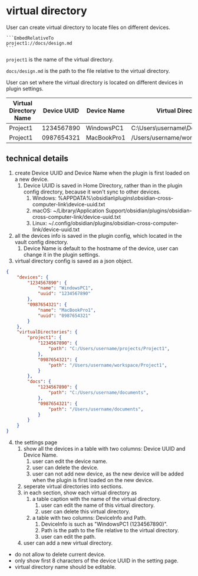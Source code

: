 # virtual directory

User can create virtual directory to locate files on different devices.

~~~
```EmbedRelativeTo
project1://docs/design.md
```
~~~

`project1` is the name of the virtual directory.

`docs/design.md` is the path to the file relative to the virtual directory.

User can set where the virtual directory is located on different devices in plugin settings.

| Virtual Directory Name | Device UUID | Device Name | Virtual Directory Path |
| --- | --- | --- | --- |
| Project1 | 1234567890 | WindowsPC1 | C:\Users\username\Documents\Project1 |
| Project1 | 0987654321 | MacBookPro1 | /Users/username/workspace/Project1 |





## technical details

1. create Device UUID and Device Name when the plugin is first loaded on a new device.
	1. Device UUID is saved in Home Directory, rather than in the plugin config directory, because it won't sync to other devices.
		1. Windows: %APPDATA%\obsidian\plugins\obsidian-cross-computer-link\device-uuid.txt
		2. macOS: ~/Library/Application Support/obsidian/plugins/obsidian-cross-computer-link/device-uuid.txt
		3. Linux: ~/.config/obsidian/plugins/obsidian-cross-computer-link/device-uuid.txt
2. all the devices info is saved in the plugin config, which located in the vault config directory.
	1. Device Name is default to the hostname of the device, user can change it in the plugin settings.
3. virtual directory config is saved as a json object.

```json
{
	"devices": {
		"1234567890": {
			"name": "WindowsPC1",
			"uuid": "1234567890"
		},
		"0987654321": {
			"name": "MacBookPro1",
			"uuid": "0987654321"
		}
	},
	"virtualDirectories": {
		"project1": {
			"1234567890": {
				"path": "C:/Users/username/projects/Project1",
			},
			"0987654321": {
				"path": "/Users/username/workspace/Project1",
			}
		},
		"docs": {
			"1234567890": {
				"path": "C:/Users/username/documents",
			},
			"0987654321": {
				"path": "/Users/username/documents",
			}
		}
	}
}
```

4. the settings page
	1. show all the devices in a table with two columns: Device UUID and Device Name.
		1. user can edit the device name.
		2. user can delete the device.
		3. user can not add new device, as the new device will be added when the plugin is first loaded on the new device.
	2. seperate virtual directories into sections.
	3. in each section, show each virtual directory as
		1. a table caption with the name of the virtual directory.
			1. user can edit the name of this virtual directory.
			2. user can delete this virtual directory.
		2. a table with two columns: DeviceInfo and Path.
			1. DeviceInfo is such as "WindowsPC1 (1234567890)".
			2. Path is the path to the file relative to the virtual directory.
			3. user can edit the path.
	3. user can add a new virtual directory.

- do not allow to delete current device.
- only show first 8 characters of the device UUID in the setting page.
- virtual directory name should be editable.




